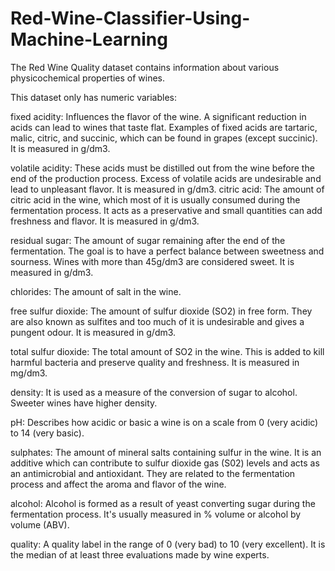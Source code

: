 # Red-Wine-Classifier-Using-Machine-Learning
The Red Wine Quality dataset contains information about various physicochemical properties of wines.

This dataset only has numeric variables:

fixed acidity: Influences the flavor of the wine. A significant reduction in acids can lead to wines that taste flat. Examples of fixed acids are tartaric, malic, citric, and succinic, which can be found in grapes (except succinic). It is measured in g/dm3.

volatile acidity: These acids must be distilled out from the wine before the end of the production process. Excess of volatile acids are undesirable and lead to unpleasant flavor. It is measured in g/dm3. citric acid: The amount of citric acid in the wine, which most of it is usually consumed during the fermentation process. It acts as a preservative and small quantities can add freshness and flavor. It is measured in g/dm3.

residual sugar: The amount of sugar remaining after the end of the fermentation. The goal is to have a perfect balance between sweetness and sourness. Wines with more than 45g/dm3 are considered sweet. It is measured in g/dm3.

chlorides: The amount of salt in the wine.

free sulfur dioxide: The amount of sulfur dioxide (SO2) in free form. They are also known as sulfites and too much of it is undesirable and gives a pungent odour. It is measured in g/dm3.

total sulfur dioxide: The total amount of SO2 in the wine. This is added to kill harmful bacteria and preserve quality and freshness. It is measured in mg/dm3.

density: It is used as a measure of the conversion of sugar to alcohol. Sweeter wines have higher density.

pH: Describes how acidic or basic a wine is on a scale from 0 (very acidic) to 14 (very basic).

sulphates: The amount of mineral salts containing sulfur in the wine. It is an additive which can contribute to sulfur dioxide gas (S02) levels and acts as an antimicrobial and antioxidant. They are related to the fermentation process and affect the aroma and flavor of the wine.

alcohol: Alcohol is formed as a result of yeast converting sugar during the fermentation process. It's usually measured in % volume or alcohol by volume (ABV).

quality: A quality label in the range of 0 (very bad) to 10 (very excellent). It is the median of at least three evaluations made by wine experts.
